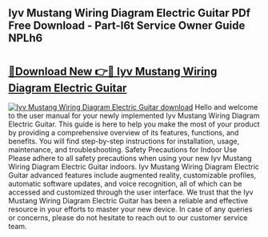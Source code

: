 ## Iyv Mustang Wiring Diagram Electric Guitar PDf Free Download - Part-I6t Service Owner Guide NPLh6

# <h2><a href="http://dft8uv7.blite.top/?on=Iyv+Mustang+Wiring+Diagram+Electric+Guitar">🔗Download New 👉🔴 Iyv Mustang Wiring Diagram Electric Guitar</a></h2>

[![Iyv Mustang Wiring Diagram Electric Guitar download](https://i.imgur.com/lujVjoI.png)](http://dft8uv7.blite.top/?on=Iyv+Mustang+Wiring+Diagram+Electric+Guitar)
Hello and welcome to the user manual for your newly implemented Iyv Mustang Wiring Diagram Electric Guitar. This guide is here to help you make the most of your product by providing a comprehensive overview of its features, functions, and benefits. You will find step-by-step instructions for installation, usage, maintenance, and troubleshooting. Safety Precautions for Indoor Use Please adhere to all safety precautions when using your new Iyv Mustang Wiring Diagram Electric Guitar indoors. Iyv Mustang Wiring Diagram Electric Guitar advanced features include augmented reality, customizable profiles, automatic software updates, and voice recognition, all of which can be accessed and customized through the user interface. We trust that the Iyv Mustang Wiring Diagram Electric Guitar has been a reliable and effective resource in your efforts to master your new device. In case of any queries or concerns, please do not hesitate to reach out to our customer service team.
